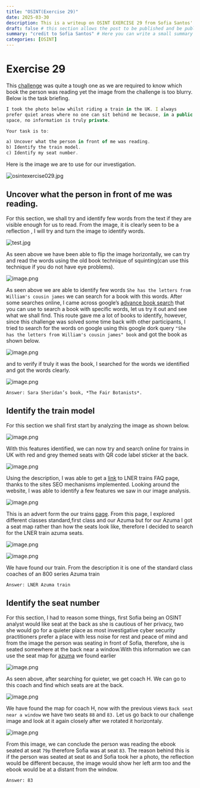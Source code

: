 ```yaml
---
title: "OSINT(Exercise 29)"
date: 2025-03-30
description: This is a writeup on OSINT EXERCISE 29 from Sofia Santos' OSINT analysis and exercises.
draft: false # this section allows the post to be published and be public, is it is set to true the post will not be published.
summary: "credit to Sofia Santos" # Here you can write a small summary of the post if needed
categories: [OSINT]
---
```

# Exercise 29

This [challenge](https://gralhix.com/list-of-osint-exercises/osint-exercise-029/) was quite a tough one as we are required to know which book the person was reading yet the image from the challenge is too blurry. Below is the task briefing.

```jsx
I took the photo below whilst riding a train in the UK. I always 
prefer quiet areas where no one can sit behind me because, in a public 
space, no information is truly private.

Your task is to:

a) Uncover what the person in front of me was reading.
b) Identify the train model.
c) Identify my seat number.
```

Here is the image we are to use for our investigation.

![osintexercise029.jpg](osintexercise029.jpg)

## Uncover what the person in front of me was reading.

For this section, we shall try and identify few words from the text if they are visible enough for us to read. From the image, it is clearly seen to be a reflection , I will try and turn the image to identify words.

![test.jpg](test.jpg)

As seen above we have been able to flip the image horizontally, we can try and read the words using the old book technique of squinting(can use this technique if you do not have eye problems).

![image.png](image.png)

As seen above we are able to identify few words `She has the letters from William's cousin james` we can search for a book with this words. After some searches online, I came across google’s [advance book search](https://books.google.co.ke/advanced_book_search) that you can use to search a book with specific words, let us try it out and see what we shall find. This route gave me a lot of books to identify, however, since this challenge was solved some time  back with other participants, I tried to search for the words on google using this google dork query `"She has the letters from William's cousin james" book` and got the book as shown below.

![image.png](image%201.png)

and to verify if truly it was the book, I searched for the words we identified and got the words clearly.

![image.png](image%202.png)

`Answer: Sara Sheridan’s book, *The Fair Botanists*.`

## Identify the train model

For this section we shall first start by analyzing the image as shown below.

![image.png](image%203.png)

With this features identified, we can now try and search online for trains in UK with red and grey themed seats with QR code label sticker at the back.

![image.png](image%204.png)

Using the description, I was able to get a [link](https://www.lner.co.uk/support/on-board-faq/on-board-experience/what-is-the-qr-code-at-my-seat/) to LNER trains FAQ page, thanks to the sites SEO mechanisms implemented. Looking around the website, I was able to identify a few features we saw  in our image analysis.

![image.png](image%205.png)

This is an advert form the our trains [page](https://www.lner.co.uk/our-trains/). From this page, I explored different classes standard,first class and our Azuma but for our Azuma I got a seat map rather than how the seats look like, therefore I decided to search for the LNER train azuma seats.

![image.png](image%206.png)

![image.png](image%207.png)

We have found our train. From the description it is one of the standard class coaches of an 800 series Azuma train

`Answer: LNER Azuma train`

## Identify the seat number

For this section, I had to reason some things, first Sofia being an OSINT analyst would like seat at the back as she is cautious of her privacy, two she would go for a quieter place as most investigative cyber security practitioners prefer a place with less noise for rest and peace of mind and from the image the person was seating in front of Sofia, therefore, she is seated somewhere at the back near a window.With this information we can use the seat map for [azuma](https://www.lner.co.uk/globalassets/_page-structure/azuma-content/Azuma-seat-maps) we found earlier

![image.png](image%208.png)

As seen above, after searching for quieter, we get coach H. We can go to this coach and find which seats are at the back.

![image.png](image%209.png)

We have found the map for coach H, now with the previous views `Back seat near a window` we have two seats `88` and `83.` Let us go back to our challenge image and look at it again closely after we rotated it horizontaly.

![image.png](image%2010.png)

From this image, we can conclude the person was reading the ebook seated at seat `79p` therefore Sofia was at seat `83`. The reason behind this is if the person was seated at seat `86` and Sofia took her a photo, the reflection would be different because, the image would show her left arm too and the ebook would be at a distant from the window. 

`Answer: 83`